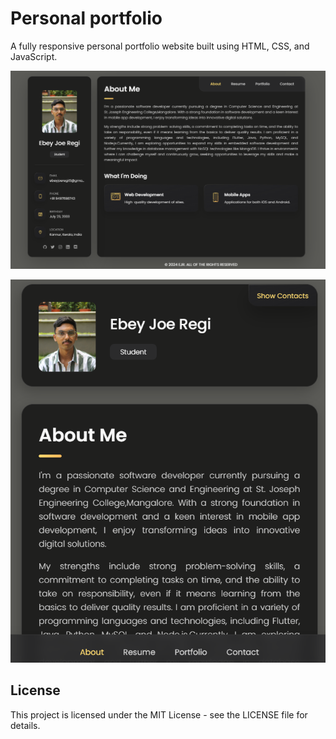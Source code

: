 # Personal portfolio

A fully responsive personal portfolio website built using HTML, CSS, and JavaScript.

![Desktop Demo](assets/images/Desktop.png "Desktop Demo")

![vCard Mobile Demo](assets/images/Mobile.png "Mobile Demo")

## License

This project is licensed under the MIT License - see the LICENSE file for details.